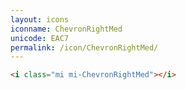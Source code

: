 ```yaml
---
layout: icons
iconname: ChevronRightMed
unicode: EAC7
permalink: /icon/ChevronRightMed/
---
```


``` html
<i class="mi mi-ChevronRightMed"></i>
```
